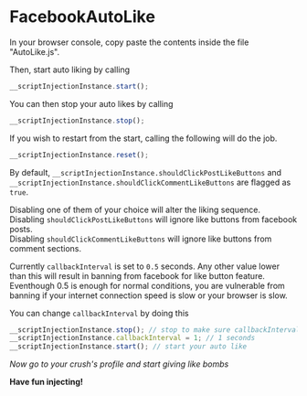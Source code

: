 # FacebookAutoLike

In your browser console, copy paste the contents inside the file "AutoLike.js".

Then, start auto liking by calling 
```js
__scriptInjectionInstance.start();
```

You can then stop your auto likes by calling
```js
__scriptInjectionInstance.stop();
```

If you wish to restart from the start, calling the following will do the job.
```js
__scriptInjectionInstance.reset();
```

By default, `__scriptInjectionInstance.shouldClickPostLikeButtons` and `__scriptInjectionInstance.shouldClickCommentLikeButtons` are flagged as `true`.

Disabling one of them of your choice will alter the liking sequence.  
Disabling `shouldClickPostLikeButtons` will ignore like buttons from facebook posts.  
Disabling `shouldClickCommentLikeButtons` will ignore like buttons from comment sections.  

Currently `callbackInterval` is set to `0.5` seconds. Any other value lower than this will result in banning from facebook for like button feature. Eventhough 0.5 is enough for normal conditions, you are vulnerable from banning if your internet connection speed is slow or your browser is slow.

You can change `callbackInterval` by doing this
```js
__scriptInjectionInstance.stop(); // stop to make sure callbackInterval will be used in next start
__scriptInjectionInstance.callbackInterval = 1; // 1 seconds
__scriptInjectionInstance.start(); // start your auto like
```

*Now go to your crush's profile and start giving like bombs*

**Have fun injecting!**
